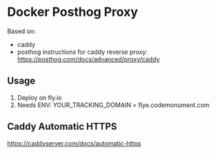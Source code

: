 # Docker Posthog Proxy 

Based on: 
- caddy 
- posthog instructions for caddy reverse proxy: https://posthog.com/docs/advanced/proxy/caddy

## Usage 

1. Deploy on fly.io 
2. Needs ENV: YOUR_TRACKING_DOMAIN = flye.codemonument.com

## Caddy Automatic HTTPS

https://caddyserver.com/docs/automatic-https